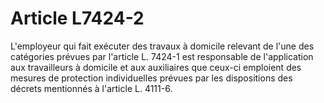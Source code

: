 # Article L7424-2

L'employeur qui fait exécuter des travaux à domicile relevant de l'une des catégories prévues par l'article L. 7424-1 est responsable de l'application aux travailleurs à domicile et aux auxiliaires que ceux-ci emploient des mesures de protection individuelles prévues par les dispositions des décrets mentionnés à l'article L. 4111-6.